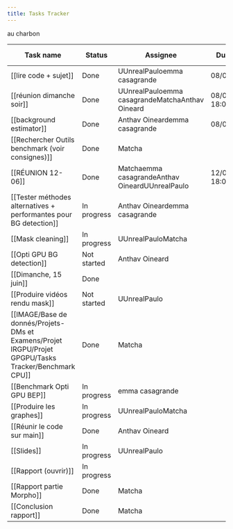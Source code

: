 ```yaml
---
title: Tasks Tracker
---
```


au charbon 

|Task name|Status|Assignee|Due date|Priority|![](https://www.notion.so/icons/kind_gray.svg)Task type|Description|Attach file|
|---|---|---|---|---|---|---|---|
|[[lire code + sujet]]|Done|UUnrealPauloemma casagrande|08/06/2025|High||||
|[[réunion dimanche soir]]|Done|UUnrealPauloemma casagrandeMatchaAnthav Oineard|08/06/2025 18:00|Medium||||
|[[background estimator]]|Done|Anthav Oineardemma casagrande|08/06/2025|High|CPU, GPU|||
|[[Rechercher Outils benchmark (voir consignes)]]|Done|Matcha||Low|Rapport|||
|[[RÉUNION 12-06]]|Done|Matchaemma casagrandeAnthav OineardUUnrealPaulo|12/06/2025 18:00|High||||
|[[Tester méthodes alternatives + performantes pour BG detection]]|In progress|Anthav Oineardemma casagrande||Low|CPU, GPU|||
|[[Mask cleaning]]|In progress|UUnrealPauloMatcha||High|CPU, GPU|||
|[[Opti GPU BG detection]]|Not started|Anthav Oineard||Medium|GPU|||
|[[Dimanche, 15 juin]]|Done|||||||
|[[Produire vidéos rendu mask]]|Not started|UUnrealPaulo||||||
|[[IMAGE/Base de donnés/Projets-DMs et Examens/Projet IRGPU/Projet GPGPU/Tasks Tracker/Benchmark CPU]]|Done|Matcha||High|CPU|||
|[[Benchmark Opti GPU BEP]]|In progress|emma casagrande||||||
|[[Produire les graphes]]|In progress|UUnrealPauloMatcha||||||
|[[Réunir le code sur main]]|Done|Anthav Oineard||||||
|[[Slides]]|In progress|UUnrealPaulo||||||
|[[Rapport (ouvrir)]]|In progress|||||||
|[[Rapport partie Morpho]]|Done|Matcha||||||
|[[Conclusion rapport]]|Done|Matcha||||||
